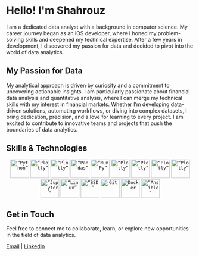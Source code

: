 # Hello! I'm Shahrouz

I am a dedicated data analyst with a background in computer science. My career journey began 
as an iOS developer, where I honed my problem-solving skills and deepened my technical expertise.
After a few years in development, I discovered my passion for data and decided to pivot into the
world of data analytics.

## My Passion for Data
My analytical approach is driven by curiosity and a commitment to uncovering actionable insights. I am particularly passionate about financial data analysis and quantitative analysis, where I can merge my technical skills with my interest in financial markets. Whether I’m developing data-driven solutions, automating workflows, or diving into complex datasets, I bring dedication, precision, and a love for learning to every project. I am excited to contribute to innovative teams and projects that push the boundaries of data analytics.

## Skills & Technologies

<div align="center">
<code><img width="50" src="https://user-images.githubusercontent.com/25181517/183423507-c056a6f9-1ba8-4312-a350-19bcbc5a8697.png" alt=“Python” title=Python></code>
<code><img width="50" src="http://khoshdel.com/images/sql.png" alt=“Plotly” title=SQL></code>
<code><img width="50" src="http://khoshdel.com/images/excel.png" alt=“Plotly” title=Excel></code>
<code><img width="50" src="https://github.com/marwin1991/profile-technology-icons/assets/76012086/24b02d77-2f28-43c7-b5d6-e15e3395851b" alt=“Pandas” title=Pandas></code>
<code><img width="50" src="https://github.com/marwin1991/profile-technology-icons/assets/76012086/4ec200c2-acdf-4c42-b419-cd49cba3d09f" alt=“NumPy” title=NumPy></code>
<code><img width="50" src="http://khoshdel.com/images/seaborn.svg" alt=“Plotly” title=Seaborn></code>
<code><img width="50" src="http://khoshdel.com/images/plotly.svg" alt=“Plotly” title=Plotly></code>
<code><img width="50" src="http://khoshdel.com/images/scikit-learn.svg" alt=“Plotly” title=scikit-learn></code>
<code><img width="50" src="http://khoshdel.com/images/powerbi.svg" alt=“Plotly” title=PowerBI></code>
<code><img width="50" src="https://cdn.jsdelivr.net/gh/devicons/devicon/icons/jupyter/jupyter-original.svg" alt=“Jupyter" title=Jupyter></code>
<code><img width="50" src="https://github.com/marwin1991/profile-technology-icons/assets/76662862/2481dc48-be6b-4ebb-9e8c-3b957efe69fa" alt=“Linux” title=Linux></code>
<code><img width="50" src="https://skillicons.dev/icons?i=bsd&theme=light" alt=“BSD” title=BSD></code>
<code><img width="50" src="https://user-images.githubusercontent.com/25181517/192108372-f71d70ac-7ae6-4c0d-8395-51d8870c2ef0.png" alt="Git" title=Git></code>
<code><img width="50" src="https://user-images.githubusercontent.com/25181517/117207330-263ba280-adf4-11eb-9b97-0ac5b40bc3be.png" alt="Docker" title="Docker"/></code>
<code><img width="50" src="https://skillicons.dev/icons?i=ansible&theme=light" alt=“Ansible” title=Ansible></code>
</div>


## Get in Touch
Feel free to connect me to collaborate, learn, or explore new opportunities in the field of data analytics.

[Email](mailto:sh.khoshdel@gmail.com) | [LinkedIn](https://www.linkedin.com/in/shahrouz-khoshdel-21496a235/)

